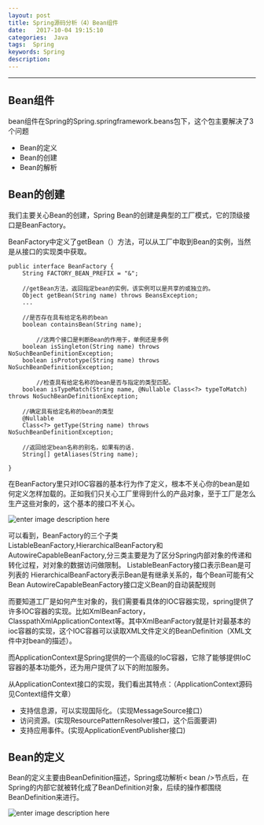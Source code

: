 ```yaml
---
layout: post
title: Spring源码分析（4）Bean组件
date:   2017-10-04 19:15:10
categories:  Java
tags:  Spring
keywords: Spring
description: 
---
```

----------------------------------

## Bean组件
bean组件在Spring的Spring.springframework.beans包下，这个包主要解决了3个问题
* Bean的定义
* Bean的创建
* Bean的解析


## Bean的创建
我们主要关心Bean的创建，Spring Bean的创建是典型的工厂模式，它的顶级接口是BeanFactory。

BeanFactory中定义了getBean（）方法，可以从工厂中取到Bean的实例，当然是从接口的实现类中获取。

```
public interface BeanFactory {
	String FACTORY_BEAN_PREFIX = "&";
	
	//getBean方法，返回指定bean的实例，该实例可以是共享的或独立的。
	Object getBean(String name) throws BeansException;
	...
	
	//是否存在具有给定名称的bean
	boolean containsBean(String name);
	
        //这两个接口是判断Bean的作用于，单例还是多例
	boolean isSingleton(String name) throws NoSuchBeanDefinitionException;
	boolean isPrototype(String name) throws NoSuchBeanDefinitionException;
	
        //检查具有给定名称的bean是否与指定的类型匹配。
	boolean isTypeMatch(String name, @Nullable Class<?> typeToMatch) throws NoSuchBeanDefinitionException;

	//确定具有给定名称的bean的类型
	@Nullable
	Class<?> getType(String name) throws NoSuchBeanDefinitionException;
	
	//返回给定bean名称的别名，如果有的话.
	String[] getAliases(String name);

}
```
在BeanFactory里只对IOC容器的基本行为作了定义，根本不关心你的bean是如何定义怎样加载的。正如我们只关心工厂里得到什么的产品对象，至于工厂是怎么生产这些对象的，这个基本的接口不关心。

![enter image description here](http://p7lixluhf.bkt.clouddn.com/beanfactory.png)

可以看到，BeanFactory的三个子类ListableBeanFactory,HierarchicalBeanFactory和AutowireCapableBeanFactory,分三类主要是为了区分Spring内部对象的传递和转化过程，对对象的数据访问做限制。
ListableBeanFactory接口表示Bean是可列表的
HierarchicalBeanFactory表示Bean是有继承关系的，每个Bean可能有父Bean
AutowireCapableBeanFactory接口定义Bean的自动装配规则

而要知道工厂是如何产生对象的，我们需要看具体的IOC容器实现，spring提供了许多IOC容器的实现。比如XmlBeanFactory，ClasspathXmlApplicationContext等。其中XmlBeanFactory就是针对最基本的ioc容器的实现，这个IOC容器可以读取XML文件定义的BeanDefinition（XML文件中对bean的描述）。

而ApplicationContext是Spring提供的一个高级的IoC容器，它除了能够提供IoC容器的基本功能外，还为用户提供了以下的附加服务。

从ApplicationContext接口的实现，我们看出其特点：（ApplicationContext源码见Context组件文章）
*   支持信息源，可以实现国际化。（实现MessageSource接口）
*   访问资源。(实现ResourcePatternResolver接口，这个后面要讲)
*   支持应用事件。(实现ApplicationEventPublisher接口)

## Bean的定义
Bean的定义主要由BeanDefinition描述，Spring成功解析< bean />节点后，在Spring的内部它就被转化成了BeanDefinition对象，后续的操作都围绕BeanDefinition来进行。

![enter image description here](http://p7lixluhf.bkt.clouddn.com/BeanDefinition.png)

